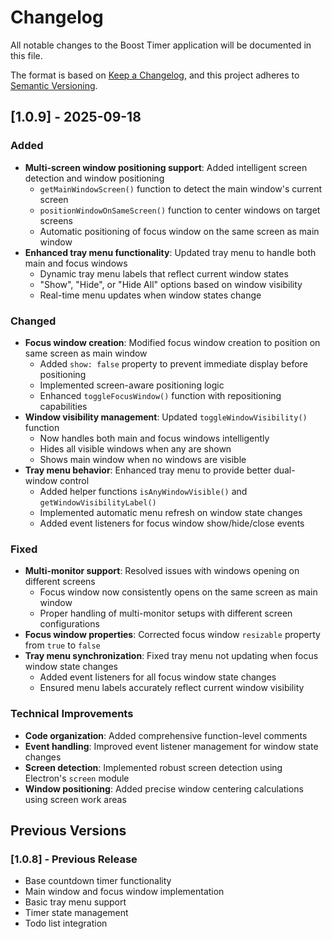 # Changelog

All notable changes to the Boost Timer application will be documented in this file.

The format is based on [Keep a Changelog](https://keepachangelog.com/en/1.0.0/),
and this project adheres to [Semantic Versioning](https://semver.org/spec/v2.0.0.html).

## [1.0.9] - 2025-09-18

### Added
- **Multi-screen window positioning support**: Added intelligent screen detection and window positioning
  - `getMainWindowScreen()` function to detect the main window's current screen
  - `positionWindowOnSameScreen()` function to center windows on target screens
  - Automatic positioning of focus window on the same screen as main window
- **Enhanced tray menu functionality**: Updated tray menu to handle both main and focus windows
  - Dynamic tray menu labels that reflect current window states
  - "Show", "Hide", or "Hide All" options based on window visibility
  - Real-time menu updates when window states change

### Changed
- **Focus window creation**: Modified focus window creation to position on same screen as main window
  - Added `show: false` property to prevent immediate display before positioning
  - Implemented screen-aware positioning logic
  - Enhanced `toggleFocusWindow()` function with repositioning capabilities
- **Window visibility management**: Updated `toggleWindowVisibility()` function
  - Now handles both main and focus windows intelligently
  - Hides all visible windows when any are shown
  - Shows main window when no windows are visible
- **Tray menu behavior**: Enhanced tray menu to provide better dual-window control
  - Added helper functions `isAnyWindowVisible()` and `getWindowVisibilityLabel()`
  - Implemented automatic menu refresh on window state changes
  - Added event listeners for focus window show/hide/close events

### Fixed
- **Multi-monitor support**: Resolved issues with windows opening on different screens
  - Focus window now consistently opens on the same screen as main window
  - Proper handling of multi-monitor setups with different screen configurations
- **Focus window properties**: Corrected focus window `resizable` property from `true` to `false`
- **Tray menu synchronization**: Fixed tray menu not updating when focus window state changes
  - Added event listeners for all focus window state changes
  - Ensured menu labels accurately reflect current window visibility

### Technical Improvements
- **Code organization**: Added comprehensive function-level comments
- **Event handling**: Improved event listener management for window state changes
- **Screen detection**: Implemented robust screen detection using Electron's `screen` module
- **Window positioning**: Added precise window centering calculations using screen work areas

## Previous Versions

### [1.0.8] - Previous Release
- Base countdown timer functionality
- Main window and focus window implementation
- Basic tray menu support
- Timer state management
- Todo list integration